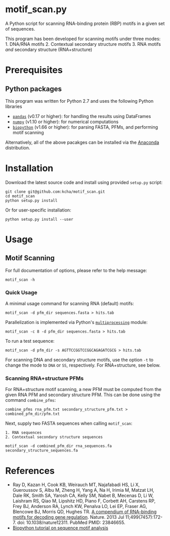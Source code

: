 # motif_scan.py

A Python script for scanning RNA-binding protein (RBP) motifs in a given set of
sequences. 

This program has been developed for scanning motifs under three modes:
    1. DNA/RNA motifs
    2. Contextual secondary structure motifs
    3. RNA motifs *and* secondary structure (RNA+structure)

# Prerequisites

## Python packages
This program was written for Python 2.7 and uses the following Python libraries
 - [`pandas`](http://pandas.pydata.org) (v0.17 or higher): for handling the results using DataFrames
 - [`numpy`](http://www.numpy.org/) (v1.10 or higher): for numerical computations
 - [`biopython`](http://biopython.org) (v1.66 or higher): for parsing FASTA, PFMs, and performing motif scanning

Alternatively, all of the above pacakges can be installed via the
[Anaconda](https://www.continuum.io/why-anaconda) distribution.

# Installation

Download the latest source code and install using provided `setup.py` script:

```
git clone git@github.com:kcha/motif_scan.git
cd motif_scan
python setup.py install
```

Or for user-specific installation:
```
python setup.py install --user
```

# Usage

## Motif Scanning

For full documentation of options, please refer to the help message:

```
motif_scan -h
```

### Quick Usage
A minimal usage command for scanning RNA (default) motifs:

```
motif_scan -d pfm_dir sequences.fasta > hits.tab
```

Parallelization is implemented via Python's [`multiprocessing`](https://docs.python.org/2/library/multiprocessing.html) module:
```
motif_scan -c 8 -d pfm_dir sequences.fasta > hits.tab
```

To run a test sequence:

```
motif_scan -d pfm_dir -s AGTTCCGGTCCGGCAGAGATCGCG > hits.tab
```

For scanning DNA and secondary structure motifs, use the option `-t` to change
the mode to `DNA` or `SS`, respectively. For RNA+structure, see below.

### Scanning RNA+structure PFMs

For RNA+structure motif scanning, a new PFM must
be computed from the given RNA PFM and secondary structure PFM. This can
be done using the command `combine_pfms`:

```
combine_pfms rna_pfm.txt secondary_structure_pfm.txt > combined_pfm_dir/pfm.txt
```

Next, supply two FASTA sequences when calling `motif_scan`:

    1. RNA sequences
    2. Contextual secondary structure sequences

```
motif_scan -d combined_pfm_dir rna_sequences.fa secondary_structure_sequences.fa
```

# References

 - Ray D, Kazan H, Cook KB, Weirauch MT, Najafabadi HS, Li X, Gueroussov S, Albu
   M, Zheng H, Yang A, Na H, Irimia M, Matzat LH, Dale RK, Smith SA, Yarosh CA,
   Kelly SM, Nabet B, Mecenas D, Li W, Laishram RS, Qiao M, Lipshitz HD, Piano
   F, Corbett AH, Carstens RP, Frey BJ, Anderson RA, Lynch KW, Penalva LO, Lei
   EP, Fraser AG, Blencowe BJ, Morris QD, Hughes TR. [A compendium of RNA-binding
   motifs for decoding gene
   regulation](http://www.nature.com/nature/journal/v499/n7457/full/nature12311.html). Nature. 2013 Jul 11;499(7457):172-7.
   doi: 10.1038/nature12311. PubMed PMID: 23846655.
 - [Biopython tutorial on sequence motif analysis](http://biopython.org/DIST/docs/tutorial/Tutorial.html#htoc213)
